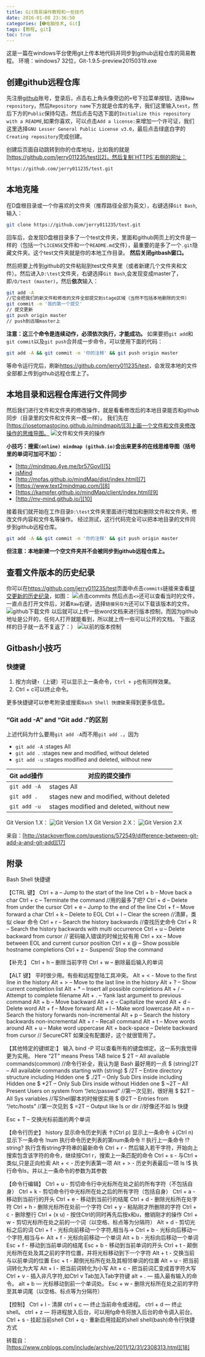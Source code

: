 ```yaml
---
title: Git简易操作教程和一些技巧
date: 2016-01-08 23:36:50
categories: [➎电脑技术, Git]
tags: [教程, git]
toc: true
---
```

这是一篇在windows平台使用git上传本地代码并同步到github远程仓库的简易教程。
环境：windows7 32位，Git-1.9.5-preview20150319.exe
## 创建github远程仓库

先注册[github][1]账号，登录后，点击右上角头像旁边的`+`号下拉菜单按钮，选择`New repository`，然后`Repository name`下方就是仓库的名字，我们这里输入`test`，然后下方的`Public`保持勾选，然后点击勾选下面的`Initialize this repository with a README`,如果你喜欢，可以点击`Add a license:`来增加一个许可证，我们这里选择`GNU Lesser General Public License v3.0`，最后点击绿底白字的`Creating repository`完成创建。

创建后页面自动跳转到你的仓库地址，比如我的就是[https://github.com/jerry011235/test][2]，然后复制`HTTPS`右侧的网址：
``` bash
https://github.com/jerry011235/test.git
```
## 本地克隆
在D盘根目录或一个你喜欢的文件夹（推荐路径全部为英文），右键选择`Git Bash`,输入：
``` bash
git clone https://github.com/jerry011235/test.git
```
回车后，会发现D盘根目录多了一个test文件夹，里面和github网页上的文件是一样的（包括一个`LICENSE`文件和一个`README.md`文件），最重要的是多了一个`.git`隐藏文件夹。这个test文件夹就是你的本地工作目录。
**然后关闭gitbash窗口。**
<!--more-->
然后把要上传到github的文件粘贴到test文件夹里（或者新建几个文件夹和文件）。然后进入`D:\test`文件夹，右键选择`Git Bash`,会发现变成master了，即`/D/test (master)`，然后**依次**输入：
``` bash
git add -A      
//它会把我们的新文件和修改的文件全部提交到stage区域（当然不包括本地删除的文件）
git commit -m '我的第一个提交'
// 提交更新
git push origin master
// push到远端master上
```
**注意：这三个命令是连续动作，必须依次执行，才能成功。**
如果要把`git add`和`git commit`以及`git push`合并成一步命令，可以使用下面的代码：
``` bash
git add -A && git commit -m '你的注释' && git push origin master
```
等命令运行完后，刷新<https://github.com/jerry011235/test>，会发现本地的文件全部都上传到github远程仓库上了。

## 本地目录和远程仓库进行文件同步
然后我们进行文件和文件夹的修改操作，就是看看修改后的本地目录能否和github同步（目录里的文件和文件夹一模一样）。
我们先在[https://josetomastocino.github.io/mindmapit/][3]上画一个文件和文件夹修改操作的思维导图。
![文件和文件夹的操作][4]

**小技巧：搜索`(online) mindmap (github.io)`会出来更多的在线思维导图（括号里的单词可加可不加）：**

 - [http://mindmap.4ye.me/br57Govl][5]
 - [jsMind][6]
 - [http://mofas.github.io/mindMap/dist/index.html][7]
 - [https://www.text2mindmap.com/][8]
 - [https://kampfer.github.io/mindMap/client/index.html][9]
 - [http://my-mind.github.io/][10]

接着我们就开始在工作目录`D:\test`文件夹里面进行增加和删除文件和文件夹、修改文件内容和文件名等操作。
经过测试，这行代码完全可以把本地目录的文件同步到github远程仓库。
``` bash
git add -A && git commit -m '你的注释' && git push origin master
```
**但注意：本地新建一个空文件夹并不会被同步到github远程仓库上。**
## 查看文件版本的历史纪录
你可以在<https://github.com/jerry011235/test>页面中点击`commits`链接来查看[提交更新的历史纪录][11]，如图：
![点击commits][12]
然后点击`<>`还可以查看当时的文件，一直点击打开文件后，对着`Raw`右键，选择`链接另存为`还可以下载该版本的文件。
![github下载文件][13]
以后就可以上传一些word文档来进行版本控制，而因为github地址是公开的，任何人打开就能看到，所以就上传一些可以公开的文档。
下面这样的日子就一去不复返了：）
![以前的版本控制][14]
## Gitbash小技巧
### 快捷键
1. 按方向键`↑`（上键）可以显示上一条命令，`Ctrl + p`也有同样效果。
2. Ctrl + c可以终止命令。

更多快捷键可以参考附录或搜索`Bash Shell 快捷键`来得到更多信息。
### “Git add -A” and “Git add .”的区别
上述代码为什么要用`git add -A`而不用`git add .`，因为

 - `git add -A` :stages All
 - `git add .` :stages new and modified, without deleted
 - `git add -u` :stages modified and deleted, without new

Git add操作  | 对应的提交操作
------------- | -------------
`git add -A`   | stages All
`git add .`   | stages new and modified, without deleted
`git add -u`  | stages modified and deleted, without new
Git Version 1.X：
![Git Version 1.X ][15]
Git Version 2.X：
![Git Version 2.X ][16]

来自：[http://stackoverflow.com/questions/572549/difference-between-git-add-a-and-git-add][17]

## 附录

Bash Shell 快捷键

【CTRL 键】
Ctrl + a – Jump to the start of the line
Ctrl + b – Move back a char
Ctrl + c – Terminate the command //用的最多了吧?
Ctrl + d – Delete from under the cursor
Ctrl + e – Jump to the end of the line
Ctrl + f – Move forward a char
Ctrl + k – Delete to EOL
Ctrl + l – Clear the screen //清屏，类似 clear 命令
Ctrl + r – Search the history backwards //查找历史命令
Ctrl + R – Search the history backwards with multi occurrence
Ctrl + u – Delete backward from cursor // 密码输入错误的时候比较有用
Ctrl + xx – Move between EOL and current cursor position
Ctrl + x @ – Show possible hostname completions
Ctrl + z – Suspend/ Stop the command

【补充:】
Ctrl + h – 删除当前字符
Ctrl + w – 删除最后输入的单词

【ALT 键】
平时很少用。有些和远程登陆工具冲突。
Alt + < - Move to the first line in the history
Alt + > – Move to the last line in the history
Alt + ? – Show current completion list
Alt + * – Insert all possible completions
Alt + / – Attempt to complete filename
Alt + . – Yank last argument to previous command
Alt + b – Move backward
Alt + c – Capitalize the word
Alt + d – Delete word
Alt + f – Move forward
Alt + l – Make word lowercase
Alt + n – Search the history forwards non-incremental
Alt + p – Search the history backwards non-incremental
Alt + r – Recall command
Alt + t – Move words around
Alt + u – Make word uppercase
Alt + back-space – Delete backward from cursor
// SecureCRT 如果没有配置好，这个就很管用了。

【其他特定的键绑定:】
输入 bind -P 可以查看所有的键盘绑定。这一系列我觉得更为实用。
Here “2T” means Press TAB twice
$ 2T – All available commands(common) //命令行补全，我认为是 Bash 最好用的一点
$ (string)2T – All available commands starting with (string)
$ /2T – Entire directory structure including Hidden one
$ ./2T – Only Sub Dirs inside including Hidden one
$ *2T – Only Sub Dirs inside without Hidden one
$ ~2T – All Present Users on system from “/etc/passwd” //第一次见到，很好用
$ $2T – All Sys variables //写Shell脚本的时候很实用
$ @2T – Entries from “/etc/hosts” //第一次见到
$ =2T – Output like ls or dir //好像还不如 ls 快捷

Esc + T – 交换光标前面的两个单词

【命令行历史】
history 显示命令历史列表
↑(Ctrl p)  显示上一条命令
↓(Ctrl n)  显示下一条命令
!num 执行命令历史列表的第num条命令
!! 执行上一条命令
!?string? 执行含有string字符串的最新命令
Ctrl + r - 然后输入若干字符，开始向上搜索包含该字符的命令，继续按Ctrl r，搜索上一条匹配的命令
Ctrl + s - 与Ctrl + 类似,只是正向检索
Alt + < - 历史列表第一项
Alt + > - 历史列表最后一项
ls !$ 执行命令ls，并以上一条命令的参数为其参数

【命令行编辑】
Ctrl + u - 剪切命令行中光标所在处之前的所有字符（不包括自身）
Ctrl + k - 剪切命令行中光标所在处之后的所有字符（包括自身）
Ctrl + a - 移动到当前行的开头
Ctrl + e - 移动到当前行的结尾
Ctrl + d - 删除光标所在处字符
Ctrl + h - 删除光标所在处前一个字符
Ctrl + y - 粘贴刚才所删除的字符
Ctrl + c - 删除整行
Ctrl + (x u) - 按住Ctrl的同时再先后按x和u，撤销刚才的操作
Ctrl + w - 剪切光标所在处之前的一个词（以空格、标点等为分隔符）
Alt + d - 剪切光标之后的词
Ctrl + f - 光标向前移动一个字符,相当与->
Ctrl + b - 光标向后移动一个字符,相当与<-
Alt + f - 光标向前移动一个单词
Alt + b - 光标向后移动一个单词
Esc + f - 移动到当前单词的结尾
Esc + b - 移动到当前单词的开头
Ctrl + t - 颠倒光标所在处及其之前的字符位置，并将光标移动到下一个字符
Alt + t - 交换当前与以前单词的位置
Esc + t - 颠倒光标所在处及其相邻单词的位置
Alt + u - 把当前词转化为大写
Alt + l - 把当前词转化为小写
Alt + c - 把当前词汇变成首字符大写
Ctrl + v - 插入非凡字符,如Ctrl v Tab加入Tab字符键
alt + . — 插入最有输入的命令。
alt + b — 光标移动到前一个单词处。
Esc + w - 删除光标所在处之前的字符至其单词尾（以空格、标点等为分隔符）

【控制】
Ctrl + l - 清屏
ctrl + c — 终止当前命令或进程。
ctrl + d — 终止shell。
ctrl + z — 将进程放入后台，可以用fg命令将放入后台的命令调入前台。
Ctrl + s - 挂起当前shell
Ctrl + q - 重新启用挂起的shell
shell(bash)命令行快捷方式

转载自：[https://www.cnblogs.com/include/archive/2011/12/31/2308313.html][18]


  [1]: https://github.com
  [2]: https://github.com/jerry011235/test
  [3]: https://josetomastocino.github.io/mindmapit
  [4]: http://7xivmb.com1.z0.glb.clouddn.com/git_%E6%96%87%E4%BB%B6%E5%92%8C%E6%96%87%E4%BB%B6%E5%A4%B9%E7%9A%84%E6%93%8D%E4%BD%9C.PNG
  [5]: http://mindmap.4ye.me/br57Govl
  [6]: https://hizzgdev.github.io/jsmind/developer.html
  [7]: http://mofas.github.io/mindMap/dist/index.html
  [8]: https://www.text2mindmap.com/
  [9]: https://kampfer.github.io/mindMap/client/index.html
  [10]: http://my-mind.github.io/
  [11]: https://github.com/jerry011235/test/commits/master
  [12]: http://7xivmb.com1.z0.glb.clouddn.com/git_%E7%82%B9%E5%87%BBcommits.png
  [13]: http://7xivmb.com1.z0.glb.clouddn.com/git_%E5%8F%B3%E9%94%AEraw.png
  [14]: http://ww3.sinaimg.cn/large/5f7e4f3ejw1ezvybehvd7j207k08cgm5.jpg
  [15]: http://i.stack.imgur.com/YfLUZ.jpg
  [16]: http://i.stack.imgur.com/KwOLu.jpg
  [17]: http://stackoverflow.com/questions/572549/difference-between-git-add-a-and-git-add
  [18]: https://www.cnblogs.com/include/archive/2011/12/31/2308313.html
